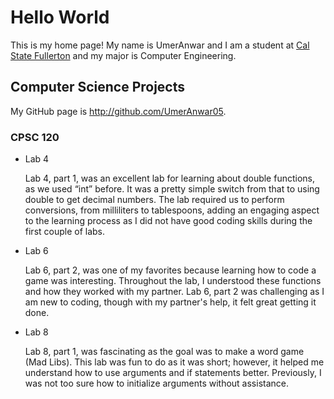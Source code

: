 # Hello World

This is my home page! My name is UmerAnwar and I am a student at [Cal State Fullerton](http://www.fullerton.edu/) and my major is Computer Engineering.

## Computer Science Projects

My GitHub page is http://github.com/UmerAnwar05.

### CPSC 120

* Lab 4

    Lab 4, part 1, was an excellent lab for learning about double functions, as we used “int” before. It was a pretty simple switch from that to using double to get decimal numbers. The lab required us to perform conversions, from milliliters to tablespoons, adding an engaging aspect to the learning process as I did not have good coding skills during the first couple of labs. 


* Lab 6

    Lab 6, part 2, was one of my favorites because learning how to code a game was interesting. Throughout the lab, I understood these functions and how they worked with my partner. Lab 6, part 2 was challenging as I am new to coding, though with my partner's help, it felt great getting it done. 

* Lab 8

    Lab 8, part 1, was fascinating as the goal was to make a word game (Mad Libs). This lab was fun to do as it was short; however, it helped me understand how to use arguments and if statements better. Previously, I was not too sure how to initialize arguments without assistance. 


